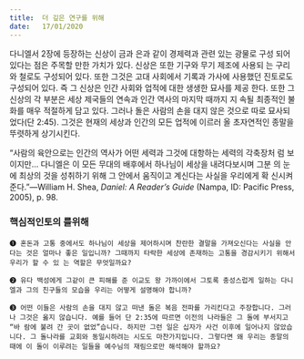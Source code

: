 ```yaml
---
title:  더 깊은 연구를 위해
date:   17/01/2020
---
```


다니엘서 2장에 등장하는 신상이 금과 은과 같이 경제력과 관련 있는 광물로 구성
되어 있다는 점은 주목할 만한 가치가 있다. 신상은 또한 기구와 무기 제조에 사용되
는 구리와 철로도 구성되어 있다. 또한 그것은 고대 사회에서 기록과 가사에 사용했던
진토로도 구성되어 있다. 즉 그 신상은 인간 사회와 업적에 대한 생생한 묘사를 제공
한다. 또한 그 신상의 각 부분은 세상 제국들의 연속과 인간 역사의 마지막 때까지 지
속될 최종적인 불화를 매우 적절하게 담고 있다. 그러나 돌은 사람의 손을 대지 않은
것으로 따로 묘사되었다(단 2:45). 그것은 현재의 세상과 인간의 모든 업적에 이르러 올
초자연적인 종말을 뚜렷하게 상기시킨다.

“사람의 육안으로는 인간의 역사가 어떤 세력과 그것에 대항하는 세력의 각축장처
럼 보이지만… 다니엘은 이 모든 무대의 배후에서 하나님이 세상을 내려다보시며 그분
의 눈에 최상의 것을 성취하기 위해 그 안에서 움직이고 계신다는 사실을 우리에게 확
신시켜준다.”—William H. Shea, _Daniel: A Reader’s Guide_ (Nampa, ID: Pacific Press, 2005), p. 98.

### 핵심적인토의 를위해

`➊ 혼돈과 고통 중에서도 하나님이 세상을 제어하시며 찬란한 결말을
가져오신다는 사실을 안다는 것은 얼마나 좋은 일입니까? 그때까지
타락한 세상에 존재하는 고통을 경감시키기 위해서 우리가 할 수 있
는 역할은 무엇일까요?`

`➋ 유다 백성에게 그같이 큰 피해를 준 이교도 왕 가까이에서 그토록 충성스럽게 일하는 다니
엘과 그의 친구들의 모습을 우리는 어떻게 설명해야 합니까?`

`➌ 어떤 이들은 사람의 손을 대지 않고 떠낸 돌은 복음 전파를 가리킨다고 주장합니다. 그러나
그것은 옳지 않습니다. 예를 들어 단 2:35에 따르면 이전의 나라들은 그 돌에 부서지고 “바
람에 불려 간 곳이 없었”습니다. 하지만 그런 일은 십자가 사건 이후에 일어나지 않았습니다.
그 돌나라를 교회와 동일시하려는 시도도 마찬가지입니다. 그렇다면 왜 우리는 종말의 때에
이 돌이 이루려는 일들을 예수님의 재림으로만 해석해야 할까요?`